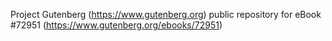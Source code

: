 Project Gutenberg (https://www.gutenberg.org) public repository
for eBook #72951 (https://www.gutenberg.org/ebooks/72951)
